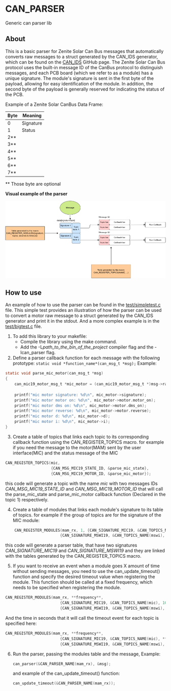 # CAN_PARSER
Generic can parser lib

## About
This is a basic parser for Zenite Solar Can Bus messages that automatically converts raw messages to a struct generated by the CAN_IDS generator, which can be found on the [CAN_IDS](https://github.com/ZeniteSolar/CAN_IDS) GitHub page. The Zenite Solar Can Bus protocol uses the built-in message ID of the CanBus protocol to distinguish messages, and each PCB board (which we refer to as a module) has a unique signature. The module's signature is sent in the first byte of the payload, allowing for easy identification of the module. In addition, the second byte of the payload is generally reserved for indicating the status of the PCB.

Example of a Zenite Solar CanBus Data Frame:

| Byte | Meaning   |
|------|-----------|
| 0    | Signature |
| 1    | Status    |
| 2**  |           |
| 3**  |           |
| 4**  |           |
| 5**  |           |
| 6**  |           |
| 7**  |           |

\*\* Those byte are optional 

**Visual example of the parser**

![example](./doc/CanParser.png)

## How to use
An example of how to use the parser can be found in the [test/simpletest.c](test/simpletest.c) file. This simple test provides an illustration of how the parser can be used to convert a motor raw message to a struct generated by the CAN_IDS generator and print it in the stdout.
And a more complex example is in the [test/bigtest.c](test/bigtest.c) file.


1. To add this library to your makefile:
    - Compile the library using the make command.
    - Add the -L*path_to_the_bin_of_the_project* compiler flag and the -lcan_parser flag.
2.    Define a parser callback function for each message with the following prototype: `static void *function_name*(can_msg_t *msg);` Example:
```C
static void parse_mic_motor(can_msg_t *msg)
{
    can_mic19_motor_msg_t *mic_motor = (can_mic19_motor_msg_t *)msg->raw;

    printf("mic motor signature: %d\n", mic_motor->signature);
    printf("mic motor motor on: %d\n", mic_motor->motor.motor_on);
    printf("mic motor dms on: %d\n", mic_motor->motor.dms_on);
    printf("mic motor reverse: %d\n", mic_motor->motor.reverse);
    printf("mic motor d: %d\n", mic_motor->d);
    printf("mic motor i: %d\n", mic_motor->i);
}
```
3. Create a table of topics that links each topic to its corresponding callback function using the CAN_REGISTER_TOPICS macro.
    for example if you need the message to the motor(MAM) sent by the user interface(MIC) and the status message of the MIC
```C
CAN_REGISTER_TOPICS(mic,
                    {CAN_MSG_MIC19_STATE_ID, &parse_mic_state},
                    {CAN_MSG_MIC19_MOTOR_ID, &parse_mic_motor});
```
this code will generate a topic with the name *mic* with two messages IDs *CAN_MSG_MIC19_STATE_ID* and *CAN_MSG_MIC19_MOTOR_ID* that will call the parse_mic_state and parse_mic_motor callback function (Declared in the topic 1) respectively.

4. Create a table of modules that links each module's signature to its table of topics.
    for example if the group of topics are for the signature of the MIC module:
```C
    CAN_REGISTER_MODULES(mam_rx, 1, {CAN_SIGNATURE_MIC19, &CAN_TOPICS_NAME(mic), 100},
                        {CAN_SIGNATURE_MSWI19, &CAN_TOPICS_NAME(mswi), 100});
```
this code will generate a parser table, that have two signatures *CAN_SIGNATURE_MIC19* and *CAN_SIGNATURE_MSWI19* and they are linked with the tables generated by the CAN_REGISTER_TOPICS macro.

5. If you want to receive an event when a module goes X amount of time without sending messages, you need to use the can_update_timeout() function and specify the desired timeout value when registering the module. This function should be called at a fixed frequency, which needs to be specified when registering the module.
```C
CAN_REGISTER_MODULES(mam_rx, **frequency**, 
                        {CAN_SIGNATURE_MIC19, &CAN_TOPICS_NAME(mic), 100},
                        {CAN_SIGNATURE_MSWI19, &CAN_TOPICS_NAME(mswi), 100});
```
And the time in seconds that it will call the timeout event for each topic is specified here:
```C
CAN_REGISTER_MODULES(mam_rx, **frequency**, 
                        {CAN_SIGNATURE_MIC19, &CAN_TOPICS_NAME(mic), **Time in seconds**},
                        {CAN_SIGNATURE_MSWI19, &CAN_TOPICS_NAME(mswi), **Time in seconds**});
```

6. Run the parser, passing the modules table and the message, Example:
    ```C
    can_parser(&CAN_PARSER_NAME(mam_rx), &msg);
    ```
    and example of the can_update_timeout() function:
    ```C
    can_update_timeout(&CAN_PARSER_NAME(mam_rx));
    ```






